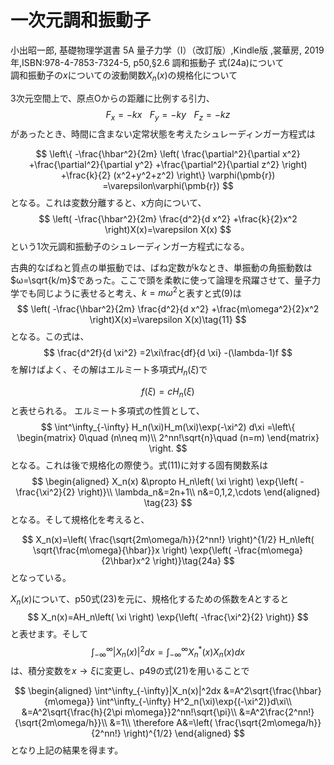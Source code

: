 # 一次元調和振動子
小出昭一郎, 基礎物理学選書 5A 量子力学（I）（改訂版）,Kindle版 ,裳華房, 2019年,ISBN:978-4-7853-7324-5, p50,§2.6 調和振動子 式(24a)について   
調和振動子の$x$についての波動関数$X_n(x)$の規格化について

3次元空間上で、原点Oからの距離に比例する引力、
$$
F_x=-kx\hspace{10pt}F_y=-ky\hspace{10pt}F_z=-kz\tag{1}
$$
があったとき、時間に含まない定常状態を考えたシュレーディンガー方程式は

$$
\left\{
-\frac{\hbar^2}{2m}
\left(
\frac{\partial^2}{\partial x^2}
+\frac{\partial^2}{\partial y^2}
+\frac{\partial^2}{\partial z^2}
\right)
+\frac{k}{2}
(x^2+y^2+z^2)
\right\}
\varphi(\pmb{r})
=\varepsilon\varphi(\pmb{r})
$$
となる。これは変数分離すると、x方向について、
$$
\left(
-\frac{\hbar^2}{2m}
\frac{d^2}{d x^2}
+\frac{k}{2}x^2
\right)X(x)=\varepsilon X(x)
$$
という1次元調和振動子のシュレーディンガー方程式になる。

古典的なばねと質点の単振動では、ばね定数がkなとき、単振動の角振動数は$ω=\sqrt{k/m}$であった。ここで頭を柔軟に使って論理を飛躍させて、量子力学でも同じように表せると考え、$k=m\omega^2$と表すと式(9)は
$$
 \left( -\frac{\hbar^2}{2m} \frac{d^2}{d x^2} +\frac{m\omega^2}{2}x^2 \right)X(x)=\varepsilon X(x)\tag{11}
$$
となる。この式は、
$$
\frac{d^2f}{d \xi^2}
=2\xi\frac{df}{d \xi}
-(\lambda-1)f
$$
を解けばよく、その解はエルミート多項式$H_n(\xi)$で

$$
f(\xi)=cH_n(\xi)
$$
と表せられる。
エルミート多項式の性質として、
$$
\int^\infty_{-\infty} H_n(\xi)H_m(\xi)\exp(-\xi^2) d\xi
=\left\{
\begin{matrix}
0\quad (n\neq m)\\
2^nn!\sqrt{n}\quad (n=m)
\end{matrix}
\right.
$$
となる。これは後で規格化の際使う。式(11)に対する固有関数系は
$$
\begin{aligned}
X_n(x)
&\propto H_n\left(
\xi
\right)
\exp{\left(
-\frac{\xi^2}{2}
\right)}\\
\lambda_n&=2n+1\\
n&=0,1,2,\cdots
\end{aligned}
\tag{23}
$$
となる。そして規格化を考えると、


$$
X_n(x)=\left(
\frac{\sqrt{2m\omega/h}}{2^nn!}
\right)^{1/2}
H_n\left(
\sqrt{\frac{m\omega}{\hbar}}x
\right)
\exp{\left(
-\frac{m\omega}{2\hbar}x^2
\right)}\tag{24a}
$$
となっている。

$X_n(x)$について、p50式(23)を元に、規格化するための係数を$A$とすると
$$
X_n(x)=AH_n\left(
\xi
\right)
\exp{\left(
-\frac{\xi^2}{2}
\right)}
$$
と表せます。そして
$$
\int^\infty_{-\infty}|X_n(x)|^2dx=\int^\infty_{-\infty}X^*_n(x)X_n(x)dx
$$
は、積分変数を$x\rightarrow\xi$に変更し、p49の式(21)を用いることで

$$
\begin{aligned}
\int^\infty_{-\infty}|X_n(x)|^2dx
&=A^2\sqrt{\frac{\hbar}{m\omega}}
\int^\infty_{-\infty}
H^2_n(\xi)\exp{(-\xi^2)}d\xi\\
&=A^2\sqrt{\frac{h}{2\pi m\omega}}2^nn!\sqrt{\pi}\\
&=A^2\frac{2^nn!}{\sqrt{2m\omega/h}}\\
&=1\\
\therefore
A&=\left(
\frac{\sqrt{2m\omega/h}}{2^nn!}
\right)^{1/2}
\end{aligned}
$$
となり上記の結果を得ます。